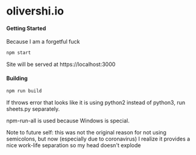 # olivershi.io

#### Getting Started
Because I am a forgetful fuck

```bash
npm start
```
Site will be served at https://localhost:3000

#### Building

```bash
npm run build
```

If throws error that looks like it is using python2 instead of python3, run sheets.py separately.

npm-run-all is used because Windows is special.

Note to future self: this was not the original reason for not using semicolons,
but now (especially due to coronavirus) I realize it provides a nice work-life
separation so my head doesn't explode
